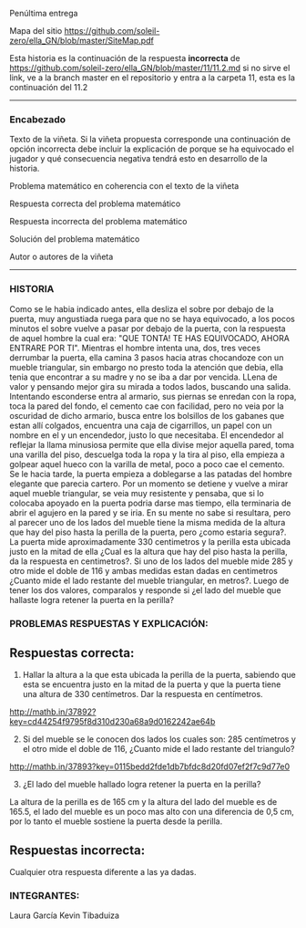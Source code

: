 Penúltima entrega 

Mapa del sitio https://github.com/soleil-zero/ella_GN/blob/master/SiteMap.pdf

Esta historia es la continuación de la respuesta **incorrecta** de https://github.com/soleil-zero/ella_GN/blob/master/11/11.2.md si no sirve el link, 
ve a la branch master en el repositorio y entra a la carpeta 11, esta es la continuación del 11.2

**********************************************************************
### Encabezado

Texto de la viñeta. Si la viñeta propuesta corresponde una continuación de opción incorrecta debe incluir la explicación de porque se ha equivocado el jugador y qué consecuencia negativa tendrá esto en desarrollo de la historia.

Problema matemático en coherencia con el texto de la viñeta

Respuesta correcta del problema matemático

Respuesta incorrecta del problema matemático

Solución del problema matemático

Autor o autores de la viñeta
**********************************************************************
### HISTORIA
Como se le habia indicado antes, ella desliza el sobre por debajo de la puerta, muy angustiada ruega para que no se haya equivocado, a los pocos minutos el sobre vuelve a pasar por debajo de la puerta, con la respuesta de aquel hombre la cual era: "QUE TONTA! TE HAS EQUIVOCADO, AHORA ENTRARE POR TI". Mientras el hombre intenta una, dos, tres veces derrumbar la puerta, ella camina 3 pasos hacia atras chocandoze con un mueble triangular, sin embargo no presto toda la atención que debia, ella tenia que encontrar a su madre y no se iba a dar por vencida. LLena de valor y pensando mejor gira su mirada a todos lados, buscando una salida. Intentando esconderse entra al armario, sus piernas se enredan con la ropa, toca la pared del fondo, el cemento cae con facilidad, pero no veia por la oscuridad de dicho armario, busca entre los bolsillos de los gabanes que estan allí colgados, encuentra una caja de cigarrillos, un papel con un nombre en el y un encendedor, justo lo que necesitaba. El encendedor al reflejar la llama minusiosa permite que ella divise mejor aquella pared, toma una varilla del piso, descuelga toda la ropa y la tira al piso, ella empieza a golpear aquel hueco con la varilla de metal, poco a poco cae el cemento. Se le hacia tarde, la puerta empieza a doblegarse a las patadas del hombre elegante que parecia cartero. Por un momento se detiene y vuelve a mirar aquel mueble triangular, se veia muy resistente y pensaba, que si lo colocaba apoyado en la puerta podria darse mas tiempo, ella terminaria de abrir el agujero en la pared y se iria. En su mente no sabe si resultara, pero al parecer uno de los lados del mueble tiene la misma medida de la altura que hay del piso hasta la perilla de la puerta, pero ¿como estaria segura?. La puerta mide aproximadamente 330 centimetros y la perilla esta ubicada justo en la mitad de ella ¿Cual es la altura que hay del piso hasta la perilla, da la respuesta en centimetros?. Si uno de los lados del mueble mide 285 y otro mide el doble de 116 y ambas medidas estan dadas en centimetros ¿Cuanto mide el lado restante del mueble triangular, en metros?. Luego de tener los dos valores, comparalos y responde si ¿el lado del mueble que hallaste logra retener la puerta en la perilla?

### PROBLEMAS RESPUESTAS Y EXPLICACIÓN:

## Respuestas correcta:
1. Hallar la altura a la que esta ubicada la perilla de la puerta, sabiendo que esta se encuentra justo en la mitad de la puerta y que la puerta tiene una altura de 330 centímetros. Dar la respuesta en centímetros.

http://mathb.in/37892?key=cd44254f9795f8d310d230a68a9d0162242ae64b

2. Si del mueble se le conocen dos lados los cuales son: 285 centímetros y el otro mide el doble de 116, ¿Cuanto mide el lado restante del triangulo?

http://mathb.in/37893?key=0115bedd2fde1db7bfdc8d20fd07ef2f7c9d77e0

3. ¿El lado del mueble hallado logra retener la puerta en la perilla? 

La altura de la perilla es de 165 cm y la altura del lado del mueble es de 165.5, el lado del mueble es un poco mas alto con una diferencia de 0,5 cm, por lo tanto el mueble sostiene la puerta desde la perilla.

## Respuestas incorrecta:
Cualquier otra respuesta diferente a las ya dadas.

### INTEGRANTES:
Laura García
Kevin Tibaduiza
